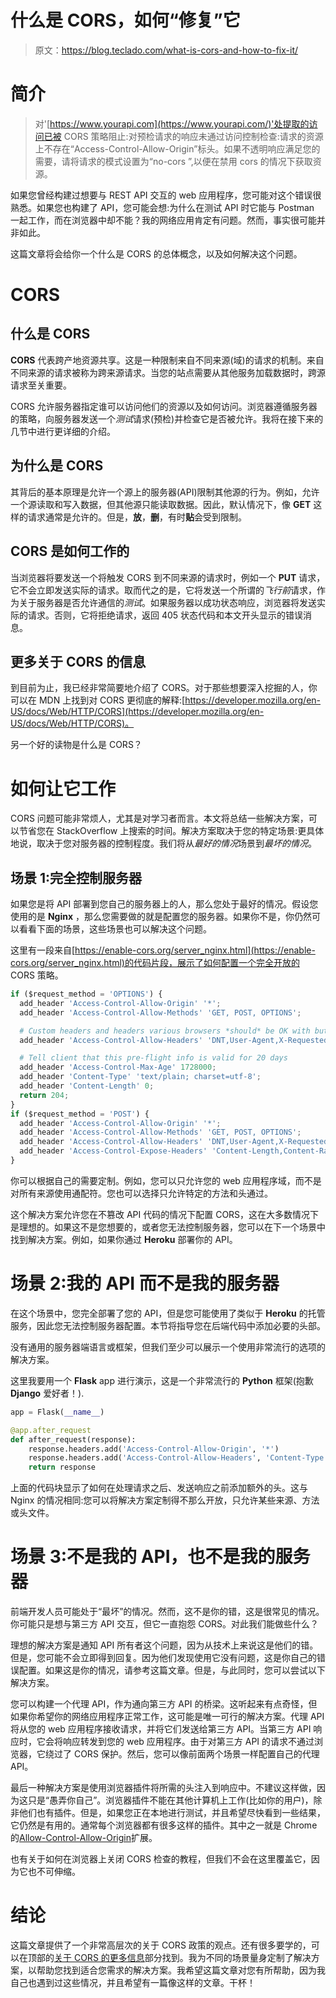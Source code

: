 # 什么是 CORS，如何“修复”它

> 原文：<https://blog.teclado.com/what-is-cors-and-how-to-fix-it/>

# **简介**

> 对'[https://www.yourapi.com](https://www.yourapi.com/)'处提取的访问已被 CORS 策略阻止:对预检请求的响应未通过访问控制检查:请求的资源上不存在“Access-Control-Allow-Origin”标头。如果不透明响应满足您的需要，请将请求的模式设置为“no-cors ”,以便在禁用 cors 的情况下获取资源。

如果您曾经构建过想要与 REST API 交互的 web 应用程序，您可能对这个错误很熟悉。如果您也构建了 API，您可能会想:为什么在测试 API 时它能与 Postman 一起工作，而在浏览器中却不能？我的网络应用肯定有问题。然而，事实很可能并非如此。

这篇文章将会给你一个什么是 CORS 的总体概念，以及如何解决这个问题。

# **CORS**

## **什么是 CORS**

**CORS** 代表跨产地资源共享。这是一种限制来自不同来源(域)的请求的机制。来自不同来源的请求被称为跨来源请求。当您的站点需要从其他服务加载数据时，跨源请求至关重要。

CORS 允许服务器指定谁可以访问他们的资源以及如何访问。浏览器遵循服务器的策略，向服务器发送一个*测试*请求(预检)并检查它是否被允许。我将在接下来的几节中进行更详细的介绍。

## **为什么是 CORS**

其背后的基本原理是允许一个源上的服务器(API)限制其他源的行为。例如，允许一个源读取和写入数据，但其他源只能读取数据。因此，默认情况下，像 **GET** 这样的请求通常是允许的。但是，**放**，**删**，有时**贴**会受到限制。

## **CORS 是如何工作的**

当浏览器将要发送一个将触发 CORS 到不同来源的请求时，例如一个 **PUT** 请求，它不会立即发送实际的请求。取而代之的是，它将发送一个所谓的*飞行前*请求，作为关于服务器是否允许通信的*测试*。如果服务器以成功状态响应，浏览器将发送实际的请求。否则，它将拒绝请求，返回 405 状态代码和本文开头显示的错误消息。

## **更多关于 CORS 的信息**

到目前为止，我已经非常简要地介绍了 CORS。对于那些想要深入挖掘的人，你可以在 MDN 上找到对 CORS 更彻底的解释:[https://developer.mozilla.org/en-US/docs/Web/HTTP/CORS](https://developer.mozilla.org/en-US/docs/Web/HTTP/CORS)。

另一个好的读物是什么是 CORS？

# **如何让它工作**

CORS 问题可能非常烦人，尤其是对学习者而言。本文将总结一些解决方案，可以节省您在 StackOverflow 上搜索的时间。解决方案取决于您的特定场景:更具体地说，取决于您对服务器的控制程度。我们将从*最好的情况*场景到*最坏的情况*。

## **场景 1:完全控制服务器**

如果您是将 API 部署到您自己的服务器上的人，那么您处于最好的情况。假设您使用的是 **Nginx** ，那么您需要做的就是配置您的服务器。如果你不是，你仍然可以看看下面的场景，这些场景也可以解决这个问题。

这里有一段来自[https://enable-cors.org/server_nginx.html](https://enable-cors.org/server_nginx.html)的代码片段，展示了如何配置一个完全开放的 CORS 策略。

```py
if ($request_method = 'OPTIONS') {
  add_header 'Access-Control-Allow-Origin' '*';
  add_header 'Access-Control-Allow-Methods' 'GET, POST, OPTIONS';

  # Custom headers and headers various browsers *should* be OK with but aren't
  add_header 'Access-Control-Allow-Headers' 'DNT,User-Agent,X-Requested-With,If-Modified-Since,Cache-Control,Content-Type,Range';

  # Tell client that this pre-flight info is valid for 20 days
  add_header 'Access-Control-Max-Age' 1728000;
  add_header 'Content-Type' 'text/plain; charset=utf-8';
  add_header 'Content-Length' 0;
  return 204;
}
if ($request_method = 'POST') {
  add_header 'Access-Control-Allow-Origin' '*';
  add_header 'Access-Control-Allow-Methods' 'GET, POST, OPTIONS';
  add_header 'Access-Control-Allow-Headers' 'DNT,User-Agent,X-Requested-With,If-Modified-Since,Cache-Control,Content-Type,Range';
  add_header 'Access-Control-Expose-Headers' 'Content-Length,Content-Range';
} 
```

你可以根据自己的需要定制。例如，您可以只允许您的 web 应用程序域，而不是对所有来源使用通配符。您也可以选择只允许特定的方法和头通过。

这个解决方案允许您在不篡改 API 代码的情况下配置 CORS，这在大多数情况下是理想的。如果这不是您想要的，或者您无法控制服务器，您可以在下一个场景中找到解决方案。例如，如果你通过 **Heroku** 部署你的 API。

# **场景 2:我的 API 而不是我的服务器**

在这个场景中，您完全部署了您的 API，但是您可能使用了类似于 **Heroku** 的托管服务，因此您无法控制服务器配置。本节将指导您在后端代码中添加必要的头部。

没有通用的服务器端语言或框架，但我们至少可以展示一个使用非常流行的选项的解决方案。

这里我要用一个 **Flask** app 进行演示，这是一个非常流行的 **Python** 框架(抱歉 **Django** 爱好者！).

```py
app = Flask(__name__)

@app.after_request
def after_request(response):
    response.headers.add('Access-Control-Allow-Origin', '*')
    response.headers.add('Access-Control-Allow-Headers', 'Content-Type')
    return response 
```

上面的代码块显示了如何在处理请求之后、发送响应之前添加额外的头。这与 Nginx 的情况相同:您可以将解决方案定制得不那么开放，只允许某些来源、方法或头文件。

# **场景 3:不是我的 API，也不是我的服务器**

前端开发人员可能处于“最坏”的情况。然而，这不是你的错，这是很常见的情况。你可能只是想与第三方 API 交互，但它一直抱怨 CORS。对此我们能做些什么？

理想的解决方案是通知 API 所有者这个问题，因为从技术上来说这是他们的错。但是，您可能不会立即得到回复。因为他们发现使用它没有问题，这是你自己的错误配置。如果这是你的情况，请参考这篇文章。但是，与此同时，您可以尝试以下解决方案。

您可以构建一个代理 API，作为通向第三方 API 的桥梁。这听起来有点奇怪，但如果你希望你的网络应用程序正常工作，这可能是唯一可行的解决方案。代理 API 将从您的 web 应用程序接收请求，并将它们发送给第三方 API。当第三方 API 响应时，它会将响应转发到您的 web 应用程序。由于对第三方 API 的请求不通过浏览器，它绕过了 CORS 保护。然后，您可以像前面两个场景一样配置自己的代理 API。

最后一种解决方案是使用浏览器插件将所需的头注入到响应中。不建议这样做，因为这只是“愚弄你自己”。浏览器插件不能在其他计算机上工作(比如你的用户)，除非他们也有插件。但是，如果您正在本地进行测试，并且希望尽快看到一些结果，它仍然是有用的。通常每个浏览器都有很多这样的插件。其中之一就是 Chrome 的[Allow-Control-Allow-Origin](https://chrome.google.com/webstore/detail/allow-control-allow-origi/nlfbmbojpeacfghkpbjhddihlkkiljbi)扩展。

也有关于如何在浏览器上关闭 CORS 检查的教程，但我们不会在这里覆盖它，因为它也不可伸缩。

# **结论**

这篇文章提供了一个非常高层次的关于 CORS 政策的观点。还有很多要学的，可以在顶部的[关于 CORS 的更多信息](#More-about-CORS)部分找到。我为不同的场景量身定制了解决方案，以帮助您找到适合您需求的解决方案。我希望这篇文章对您有所帮助，因为我自己也遇到过这些情况，并且希望有一篇像这样的文章。干杯！